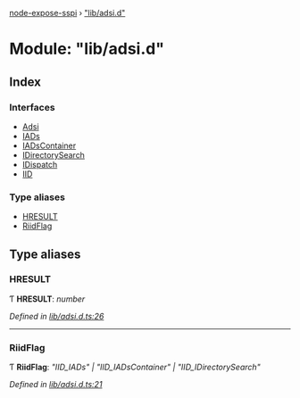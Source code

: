[node-expose-sspi](../README.md) › ["lib/adsi.d"](_lib_adsi_d_.md)

# Module: "lib/adsi.d"

## Index

### Interfaces

* [Adsi](../interfaces/_lib_adsi_d_.adsi.md)
* [IADs](../interfaces/_lib_adsi_d_.iads.md)
* [IADsContainer](../interfaces/_lib_adsi_d_.iadscontainer.md)
* [IDirectorySearch](../interfaces/_lib_adsi_d_.idirectorysearch.md)
* [IDispatch](../interfaces/_lib_adsi_d_.idispatch.md)
* [IID](../interfaces/_lib_adsi_d_.iid.md)

### Type aliases

* [HRESULT](_lib_adsi_d_.md#hresult)
* [RiidFlag](_lib_adsi_d_.md#riidflag)

## Type aliases

###  HRESULT

Ƭ **HRESULT**: *number*

*Defined in [lib/adsi.d.ts:26](https://github.com/jlguenego/node-expose-sspi/blob/e275dcb/lib/adsi.d.ts#L26)*

___

###  RiidFlag

Ƭ **RiidFlag**: *"IID_IADs" | "IID_IADsContainer" | "IID_IDirectorySearch"*

*Defined in [lib/adsi.d.ts:21](https://github.com/jlguenego/node-expose-sspi/blob/e275dcb/lib/adsi.d.ts#L21)*
